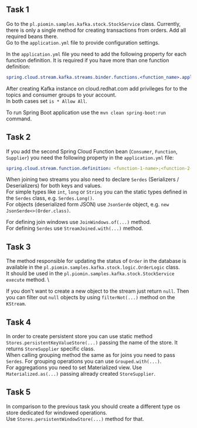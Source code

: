 ## Task 1

Go to the `pl.piomin.samples.kafka.stock.StockService` class. Currently, there is only a single method for creating transactions from orders. Add all required beans there. \
Go to the `application.yml` file to provide configuration settings.

In the `application.yml` file you need to add the following property for each function definition. It is required if you have more than one function definition:
```yaml
spring.cloud.stream.kafka.streams.binder.functions.<function_name>.applicationId: <unique_name>
```

After creating Kafka instance on cloud.redhat.com add privileges for to the topics and consumer groups to your account. \
In both cases set `is * Allow All`.

To run Spring Boot application use the `mvn clean spring-boot:run` command.

## Task 2

If you add the second Spring Cloud Function bean (`Consumer`, `Function`, `Supplier`) you need the following property in the `application.yml` file:
```yaml
spring.cloud.stream.function.definition: <function-1-name>;<function-2-name>
```

When joining two streams you also need to declare `Serdes` (Serializers / Deserializers) for both keys and values. \
For simple types like `int`, `long` or `String` you can the static types defined in the `Serdes` class, e.g. `Serdes.Long()`. \
For objects (deserialized form JSON) use `JsonSerde` object, e.g. `new JsonSerde<>(Order.class)`.

For defining join windows use `JoinWindows.of(...)` method. \
For defining `Serdes` use `StreamJoined.with(...)` method.

## Task 3

The method responsible for updating the status of `Order` in the database is available in the `pl.piomin.samples.kafka.stock.logic.OrderLogic` class. \
It should be used in the `pl.piomin.samples.kafka.stock.StockService` `execute` method. \

If you don't want to create a new object to the stream just return `null`. Then you can filter out `null` objects by using `filterNot(...)` method on the `KStream`.

## Task 4

In order to create persistent store you can use static method `Stores.persistentKeyValueStore(...)` passing the name of the store. It returns `StoreSupplier` specific class. \
When calling grouping method the same as for joins you need to pass `Serdes`. For grouping operations you can use `Grouped.with(...)`. \
For aggregations you need to set Materialized view. Use `Materialized.as(...)` passing already created `StoreSupplier`.

## Task 5

In comparison to the previous task you should create a different type os store dedicated for windowed operations. \
Use `Stores.persistentWindowStore(...)` method for that.